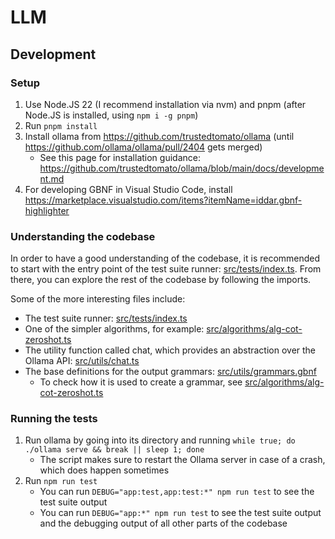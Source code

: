 # LLM

## Development

### Setup

1. Use Node.JS 22 (I recommend installation via nvm) and pnpm (after Node.JS is installed, using `npm i -g pnpm`)
2. Run `pnpm install`
3. Install ollama from https://github.com/trustedtomato/ollama (until https://github.com/ollama/ollama/pull/2404 gets merged)
   - See this page for installation guidance: https://github.com/trustedtomato/ollama/blob/main/docs/development.md
4. For developing GBNF in Visual Studio Code, install https://marketplace.visualstudio.com/items?itemName=iddar.gbnf-highlighter

### Understanding the codebase

In order to have a good understanding of the codebase, it is recommended to start with the entry point of the test suite runner: [src/tests/index.ts](src/tests/index.ts). From there, you can explore the rest of the codebase by following the imports.

Some of the more interesting files include:

- The test suite runner: [src/tests/index.ts](src/tests/index.ts)
- One of the simpler algorithms, for example: [src/algorithms/alg-cot-zeroshot.ts](src/algorithms/alg-cot-zeroshot.ts)
- The utility function called chat, which provides an abstraction over the Ollama API: [src/utils/chat.ts](src/utils/chat.ts)
- The base definitions for the output grammars: [src/utils/grammars.gbnf](src/utils/grammars.gbnf)
  - To check how it is used to create a grammar, see [src/algorithms/alg-cot-zeroshot.ts](src/algorithms/alg-cot-zeroshot.ts)

### Running the tests

1. Run ollama by going into its directory and running `while true; do ./ollama serve && break || sleep 1; done`
   - The script makes sure to restart the Ollama server in case of a crash, which does happen sometimes
2. Run `npm run test`
   - You can run `DEBUG="app:test,app:test:*" npm run test` to see the test suite output
   - You can run `DEBUG="app:*" npm run test` to see the test suite output and the debugging output of all other parts of the codebase
